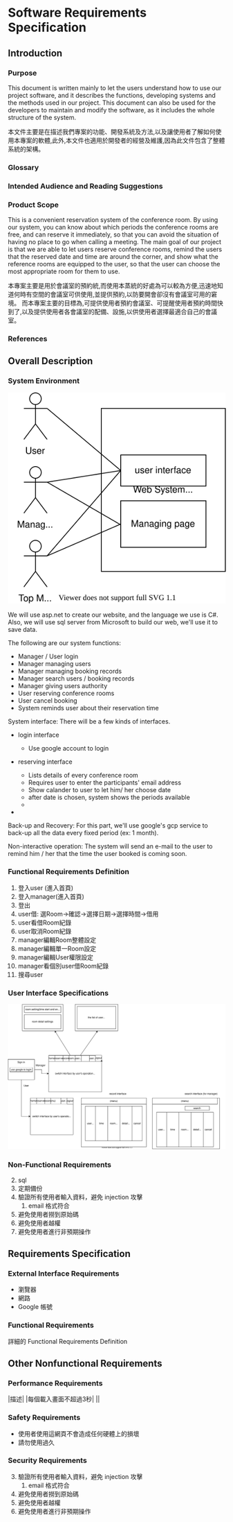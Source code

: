 # Software Requirements Specification

## Introduction

### Purpose

This document is written mainly to let the users understand how to use our project software, and it describes the functions, developing systems and the methods used in our
project. This document can also be used for the developers to maintain and modify the software, as it includes the whole structure of the system.

本文件主要是在描述我們專案的功能、開發系統及方法,以及讓使用者了解如何使用本專案的軟體,此外,本文件也適用於開發者的經營及維護,因為此文件包含了整體系統的架構。

<!--文件中的専有詞彙解釋 -->
### Glossary

### Intended Audience and Reading Suggestions

### Product Scope

This is a convenient reservation system of the conference room. By using our system, you can know about which periods the conference rooms are free, and can reserve it
immediately, so that you can avoid the situation of having no place to go when calling a meeting.
The main goal of our project is that we are able to let users reserve conference rooms, remind the users that the reserved date and time are around the corner, and show what the
reference rooms are equipped to the user, so that the user can choose the most appropriate room for them to use.

本專案主要是用於會議室的預約統,而使用本蒸統的好處為可以較為方便,迅速地知道何時有空間的會議室可供使用,並提供預約,以防要開會卻沒有會議室可用的窘境。
而本專案主要的目標為,可提供使用者預約會議室、可提醒使用者預約時間快到了,以及提供使用者各會議室的配備、設施,以供使用者選擇最適合自己的會議室。

### References

## Overall Description

### System Environment

![](../Drawio/2.1.1.drawio.svg)

We will use asp.net to create our website, and the language we use is C#. Also, we will use sql server from Microsoft to build our web, we'll use it to save data.

The following are our system functions:
  * Manager / User login
  * Manager managing users
  * Manager managing booking records
  * Manager search users / booking records
  * Manager giving users authority
  * User reserving conference rooms
  * User cancel booking
  * System reminds user about their reservation time

System interface:
  There will be a few kinds of interfaces.
  * login interface 
    * Use google account to login
  * reserving interface
    * Lists details of every conference room
    * Requires user to enter the participants' email address
    * Show calander to user to let him/ her choose date
    * after date is chosen, system shows the periods available
    * 

  * 
Back-up and Recovery:
  For this part, we'll use google's gcp service to back-up all the data every fixed period (ex: 1 month). 

Non-interactive operation:
  The system will send an e-mail to the user to remind him / her that the time the user booked is coming soon.


### Functional Requirements Definition

1. 登入user (進入首頁)
2. 登入manager(進入首頁)
3. 登出
4. user借: 選Room->確認->選擇日期->選擇時間->借用
5. user看借Room紀錄
6. user取消Room紀錄
7. manager編輯Room整體設定
7. manager編輯單一Room設定
7. manager編輯User權限設定
8. manager看個別user借Room紀錄
9. 搜尋user

### User Interface Specifications

![](../Drawio/2.3.1.drawio.svg)

### Non-Functional Requirements

2. sql
  1. 定期備份
3. 驗證所有使用者輸入資料，避免 injection 攻擊
   1. email 格式符合
4. 避免使用者撈到原始碼
5. 避免使用者越權
5. 避免使用者進行非預期操作

## Requirements Specification

### External Interface Requirements

* 瀏覽器
* 網路
* Google 帳號

### Functional Requirements

詳細的 Functional Requirements Definition

## Other Nonfunctional Requirements

### Performance Requirements

|描述|
|每個載入畫面不超過3秒|
||

### Safety Requirements

* 使用者使用這網頁不會造成任何硬體上的損壞
* 請勿使用過久

### Security Requirements

3. 驗證所有使用者輸入資料，避免 injection 攻擊
   1. email 格式符合
4. 避免使用者撈到原始碼
5. 避免使用者越權
5. 避免使用者進行非預期操作
